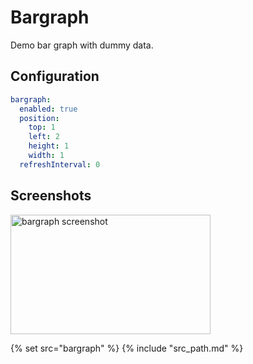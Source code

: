 # Bargraph

Demo bar graph with dummy data.

## Configuration

```yaml
bargraph:
  enabled: true
  position:
    top: 1
    left: 2
    height: 1
    width: 1
  refreshInterval: 0
``` 

## Screenshots

<img src="/assets/modules/bargraph.png" class="screenshot" width="320" height="191" alt="bargraph screenshot" />

{% set src="bargraph" %}
{% include "src_path.md" %}
